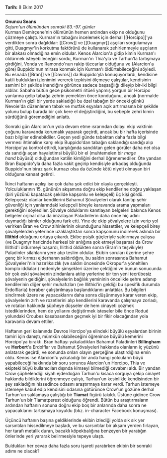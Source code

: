 **Tarih:** 8 Ekim 2017

----
**Onuncu Seans**  
_Sajurn'un ölümünden sonraki 83.-97. günler_  
Kurman Demirçene'nin ölümünün hemen ardından ekip ne olduğunu çözmeye çalıştı. Kurman'ın tabağını incelemek için derhal [[Horcipo]]'ya verdikten sonra dağıldılar: [[Crow]] ve [[Duagmyr]] aşçıları sorgulamaya gitti, Duagmyr'in korkutma faktörünü de kullanarak zehirlenmeyle aşçıların bir alakası olmadığına emin oldular. Kenos Alarcion'a gidip kimin Kurman'ı öldürmek isteyebileceğini sordu, Kurman'ın Thia'yla ve Tarhun'la tartışmaya girdiğini, Vonda ve Ramondo'nun rakip tüccarlar olduğunu ve (Alarcion'a göre) Buppido'nun mirasa konmak için Kurman'ı öldürtebileceğini söyledi. Bu esnada [[Bran]] ve [[Davros]] da Buppido'yla konuşuyorlardı, kendisine katili buldukları izlenimini vererek tepkisini ölçmeye çalıştılar, kendisinin samimi bir şekilde inandığını görünce sadece başsağlığı dileyip bir-iki bilgi aldılar. Sabaha bütün gece psikometri ritüeli yapmış yorgun bir Horcipo yanlarına gelip tabağa zehrin yemekten önce konduğunu, ancak (normalde Kurman'ın gizli bir yerde sakladığı) bu özel tabağın bir önceki günkü Nevoie'da düzenlenen tabak ve mutfak eşyaları açık artırmasına bir şekilde yolunu bulup burada bir çok kere el değiştirdiğini, bu sebeple zehri kimin sürdüğünü göremediğini anlattı.  
  
Sonraki gün Alarcion'un yola devam etme ısrarından dolayı ekip vaktinin çoğunu karavanda korumalık yaparak geçirdi, ancak bu bir hafta içerisinde bazı bilgiler edinebildiler. Geçen yedi günde tabaktan daha fazla bilgi vermesi ihtimaline karşı ekip Buppido'dan tabağın saklandığı sandığı alıp Horcipo'ya kontrol ettirdi, karşılığında sandıktan gelen görüler daha net olsa da sandığı açan hayaletimsi büyülü bir el (muhtemelen bir _mage hand_ büyüsü) olduğundan katilin kimliğini derhal öğrenemediler. Öte yandan Bran Buppido'yla daha fazla vakit geçirip kendisiyle arkadaş olduğunda Buppido'nun biraz şark kurnazı olsa da özünde kötü niyeti olmayan biri olduğuna kanaat getirdi.  
  
İkinci haftanın açılışı ise çok daha şok edici bir olayla gerçekleşti. Yolculuklarının 15. gününün akşamına doğru ekip kendilerine doğru yaklaşan (biri yüzünü kapatacak şekilde kapşonlu ve kelepçeli) üç kişi gördü. Kelepçesiz olanlar kendilerini Bahamut Şövalyeleri olarak tanıtıp şehir güvenliği için yanlarındaki kelepçeli bireyle karavanda arama yapmaları gerektiğini söylediler. Şövalye olduklarını kanıtlayan belgeleri bakınca Kenos belgeler orjinal olsa da imzalayan Paladinlerin daha önce hiç adını duymadığı isimler olduğunu fark etti. Yine de ekip şövalyelere izin verip yol verirken Bran ve Crow zihinlerinin okunduğunu hissettiler, ve kelepçeli birey şövalyelerden yeterince uzaklaştıktan sonra kapşonunu indirerek aslında bir **Illithid** olduğunu ortaya çıkardı. Ekibe psişik güçleriyle saldırmaya çalışsa (ve Duagmyr haricinde herkesi bir anlığına şok etmeyi başarsa) da Crow Illithid'i öldürmeyi başardı, Illithid öldükten sonra (Bran'in teşvikiyle) Paladinler silahlarını yere atıp teslim oldular. Ekibin soruları üzerine şehre genç bir kırmızı ejderhanın saldırdığını, bu saldırı sonrasında Bahamut Şövalyeleri'nin hazırlıksızlık (ve saldırı öncesinde Okropur'a yöneltilen komplo iddiaları) nedeniyle şimşekleri üzerine çektiğini ve bunun sonucunda bir çok eski şövalyenin zindanlara atılıp yerlerine bir ton yeni tecrübesiz şövalyenin geldiğini, şövalyelerin bağlılık yemininin öncelikle şehre adanıp kendilerinin diğer şehir muhafızları (ve Illithid'in geldiği bu spesifik durumda Erdolflarla) beraber çalıştırılmaya başlandıklarını anlattılar. Bu bilgileri sindirmek üzere ne yapacaklarını daha sonra düşünmeye karar veren ekip, şövalyelerin zırh ve rozetlerini alıp kendilerini karavanda çalışmaya zorladı, ve rotaları hakkında şüpheye düşseler de hem cinayeti çözmek istediklerinden, hem de yollarını değiştirmek isteseler bile önce Rodué yolundaki Croubes kasabasından geçmek iyi bir fikir olacağından yola karavanla devam ettiler.  
  
Haftanın geri kalanında Davros Horcipo'ya elindeki büyülü eşyalardan birinin tamiri için danıştı, mümkün olabileceğini öğrenince büyülü kemerini Horcipo'ya bıraktı. Bran haftayı yakaladıkları Bahamut Paladinleri **Billingham** ve **Herbert**'a Erdolflar ve Bahamut Şövalyeleri hakkında olanların iç yüzünü anlatarak geçirdi, ve sonunda onları olayın gerçeğine ulaştırdığına emin oldu. Kenos ise Alarcion'u yakaladığı bir anda hangi yolcuların büyü yapabileceği hakkında bir soru sorunca Alarcion'un Horcipo, Thia ve ekipteki büyü kullanıcıları dışında kimseyi bilmediği cevabını aldı. Bir yandan Crow şüphelendiği siyah ejderdoğan Tarhun'u kısaca sorguya çekip cinayet hakkında bildiklerini öğrenmeye çalıştı, Tarhun'un kesinlikle kendisinden bir şey sakladığını hissedince odasını araştırmaya karar verdi. Tarhun istemeye istemeye kabul edip kendisini odasına götürünce Crow'un gözüne derhal Tarhun'un saklamaya çalıştığı bir **Tiamat** figürü takıldı. Üstüne gidince Crow Tarhun'un bir Tiamatperest olduğunu öğrendi. Bütün bu araştırmaların ardından haftanın sonuna doğru ekip boş bir anlarında daha sonra ne yapacaklarını tartışmaya koyuldu (bkz. in-character Facebook konuşması).  
  
Üçüncü haftanın başına geldiklerinde ekibin izlediği yolda sık sık yer sarsıntıları hissedilmeye başladı, ve bu sarsıntılar bir akşam yerden fırlayan, her tarafı metalik duran, bacaklı köpekbalığına benzeyen bir yaratığın önlerinde yeri yararak belirmesiyle tepeye ulaştı.  
  
Buldukları her cevap daha fazla soru işareti yaratırken ekibin bir sonraki adımı ne olacak?